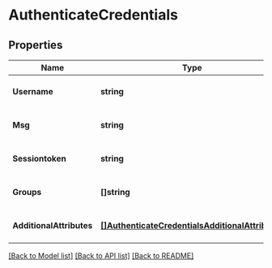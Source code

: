 # AuthenticateCredentials

## Properties
Name | Type | Description | Notes
------------ | ------------- | ------------- | -------------
**Username** | **string** |  | [optional] [default to null]
**Msg** | **string** |  | [optional] [default to null]
**Sessiontoken** | **string** |  | [optional] [default to null]
**Groups** | **[]string** |  | [optional] [default to null]
**AdditionalAttributes** | [**[]AuthenticateCredentialsAdditionalAttributes**](AuthenticateCredentials_additionalAttributes.md) |  | [optional] [default to null]

[[Back to Model list]](../README.md#documentation-for-models) [[Back to API list]](../README.md#documentation-for-api-endpoints) [[Back to README]](../README.md)


